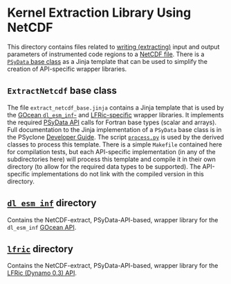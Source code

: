<!--
## Licence

-------------------------------------------------------------------------------

BSD 3-Clause License

Copyright (c) 2020-2021, Science and Technology Facilities Council.
All rights reserved.

Redistribution and use in source and binary forms, with or without
modification, are permitted provided that the following conditions are met:

* Redistributions of source code must retain the above copyright notice, this
  list of conditions and the following disclaimer.

* Redistributions in binary form must reproduce the above copyright notice,
  this list of conditions and the following disclaimer in the documentation
  and/or other materials provided with the distribution.

* Neither the name of the copyright holder nor the names of its
  contributors may be used to endorse or promote products derived from
  this software without specific prior written permission.

THIS SOFTWARE IS PROVIDED BY THE COPYRIGHT HOLDERS AND CONTRIBUTORS
"AS IS" AND ANY EXPRESS OR IMPLIED WARRANTIES, INCLUDING, BUT NOT
LIMITED TO, THE IMPLIED WARRANTIES OF MERCHANTABILITY AND FITNESS
FOR A PARTICULAR PURPOSE ARE DISCLAIMED. IN NO EVENT SHALL THE
COPYRIGHT HOLDER OR CONTRIBUTORS BE LIABLE FOR ANY DIRECT, INDIRECT,
INCIDENTAL, SPECIAL, EXEMPLARY, OR CONSEQUENTIAL DAMAGES (INCLUDING,
BUT NOT LIMITED TO, PROCUREMENT OF SUBSTITUTE GOODS OR SERVICES;
LOSS OF USE, DATA, OR PROFITS; OR BUSINESS INTERRUPTION) HOWEVER
CAUSED AND ON ANY THEORY OF LIABILITY, WHETHER IN CONTRACT, STRICT
LIABILITY, OR TORT (INCLUDING NEGLIGENCE OR OTHERWISE) ARISING IN
ANY WAY OUT OF THE USE OF THIS SOFTWARE, EVEN IF ADVISED OF THE
POSSIBILITY OF SUCH DAMAGE.

-------------------------------------------------------------------------------
Authors: J. Henrichs, Bureau of Meteorology,
         I. Kavcic, Met Office
-->

# Kernel Extraction Library Using NetCDF

This directory contains files related to [writing (extracting)](
https://psyclone.readthedocs.io/en/stable/psyke.html) input and output
parameters of instrumented code regions to a [NetCDF file](
https://psyclone.readthedocs.io/en/stable/psyke.html#netcdf-extraction-example).
There is a [``PSyData`` base class](
https://psyclone-dev.readthedocs.io/en/latest/psy_data.html#psydata-base-class)
as a Jinja template that can be used to simplify the creation of API-specific
wrapper libraries.

## ``ExtractNetcdf`` base class

The file ``extract_netcdf_base.jinja`` contains a Jinja template that is used
by the [GOcean ``dl_esm_inf``-](./dl_esm_inf/README.md) and [LFRic-specific](
./lfric/README.md) wrapper libraries. It implements the required [PSyData API](
https://psyclone-dev.readthedocs.io/en/stable/psy_data.html) calls for
Fortran base types (scalar and arrays).
Full documentation to the Jinja implementation of a ``PSyData`` base class is
in the PSyclone [Developer Guide](
https://psyclone-dev.readthedocs.io/en/latest/psy_data.html#jinja).
The script [``process.py``](./../../README.md#psydata-base-class) is used by
the derived classes to process this template. There is a simple ``Makefile``
contained here for compilation tests, but each API-specific implementation
(in any of the subdirectories here) will process this template and compile
it in their own directory (to allow for the required data types to be
supported). The API-specific implementations do not link with the compiled
version in this directory.

## [``dl_esm_inf``](./dl_esm_inf) directory

Contains the NetCDF-extract, PSyData-API-based, wrapper library for the
``dl_esm_inf`` [GOcean API](
https://psyclone.readthedocs.io/en/latest/gocean1p0.html).

## [``lfric``](./lfric) directory

Contains the NetCDF-extract, PSyData-API-based, wrapper library for the
[LFRic (Dynamo 0.3) API](
https://psyclone.readthedocs.io/en/stable/dynamo0p3.html).
